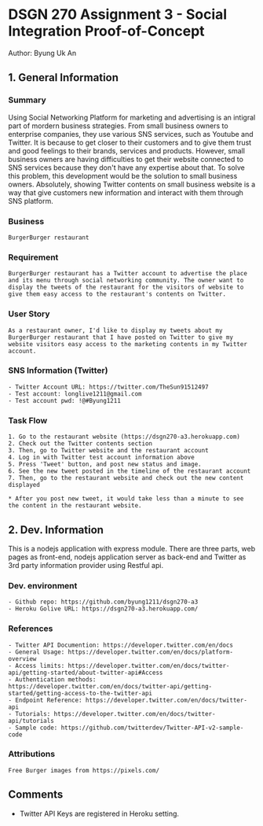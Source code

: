# DSGN 270 Assignment 3 - Social Integration Proof-of-Concept

Author: Byung Uk An


## 1. General Information


### Summary

Using Social Networking Platform for marketing and advertising is an intigral part of mordern business strategies. From small business owners to enterprise companies, they use various SNS services, such as Youtube and Twitter. It is because to get closer to their customers and to give them trust and good feelings to their brands, services and products. However, small business owners are having difficulties to get their website connected to SNS services because they don't have any expertise about that. To solve this problem, this development would be the solution to small business owners. Absolutely, showing Twitter contents on small business website is a way that give customers new information and interact with them through SNS platform.


### Business 
	BurgerBurger restaurant
	
	
### Requirement
	BurgerBurger restaurant has a Twitter account to advertise the place and its menu through social networking community. The owner want to display the tweets of the restaurant for the visitors of website to give them easy access to the restaurant's contents on Twitter.


### User Story

	As a restaurant owner, I'd like to display my tweets about my BurgerBurger restaurant that I have posted on Twitter to give my website visitors easy access to the marketing contents in my Twitter account.


### SNS Information (Twitter)

	- Twitter Account URL: https://twitter.com/TheSun91512497
	- Test account: longlive1211@gmail.com
	- Test account pwd: !@#Byung1211
	  

### Task Flow

	1. Go to the restaurant website (https://dsgn270-a3.herokuapp.com)
	2. Check out the Twitter contents section
	3. Then, go to Twitter website and the restaurant account
	4. Log in with Twitter test account information above
	5. Press 'Tweet' button, and post new status and image.
	6. See the new tweet posted in the timeline of the restaurant account
	7. Then, go to the restaurant website and check out the new content displayed

	* After you post new tweet, it would take less than a minute to see the content in the restaurant website.

## 2. Dev. Information

This is a nodejs application with express module. There are three parts, web pages as front-end, nodejs application server as back-end and Twitter as 3rd party information provider using Restful api.

### Dev. environment

	- Github repo: https://github.com/byung1211/dsgn270-a3
	- Heroku Golive URL: https://dsgn270-a3.herokuapp.com/

### References
	
	- Twitter API Documention: https://developer.twitter.com/en/docs
	- General Usage: https://developer.twitter.com/en/docs/platform-overview
	- Access limits: https://developer.twitter.com/en/docs/twitter-api/getting-started/about-twitter-api#Access
	- Authentication methods: https://developer.twitter.com/en/docs/twitter-api/getting-started/getting-access-to-the-twitter-api
	- Endpoint Reference: https://developer.twitter.com/en/docs/twitter-api
 	- Tutorials: https://developer.twitter.com/en/docs/twitter-api/tutorials 
	- Sample code: https://github.com/twitterdev/Twitter-API-v2-sample-code

### Attributions

	Free Burger images from https://pixels.com/


## Comments
 

- Twitter API Keys are registered in Heroku setting.
 
 
 

